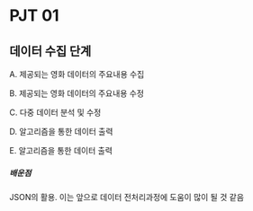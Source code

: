# PJT 01

## 데이터 수집 단계

A. 제공되는 영화 데이터의 주요내용 수집



B. 제공되는 영화 데이터의 주요내용 수정 



C. 다중 데이터 분석 및 수정



D. 알고리즘을 통한 데이터 출력



E. 알고리즘을 통한 데이터 출력



##### 배운점

JSON의 활용. 이는 앞으로 데이터 전처리과정에 도움이 많이 될 것 같음